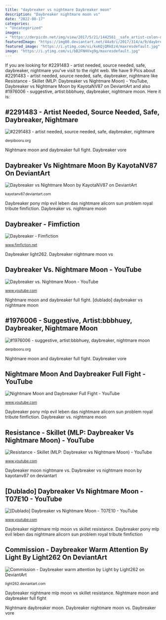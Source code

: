 ```yaml
---
title: "daybreaker vs nightmare Daybreaker moon"
description: "Daybreaker nightmare moon vs"
date: "2022-08-17"
categories:
- "Uncategorized"
images:
- "https://derpicdn.net/img/view/2017/5/21/1442561__safe_artist-colon-das_leben_daybreaker_a+royal+problem_spoiler-colon-s07e10_alicorn_armor_evil_female_flying_mare_pony_signature_solo_space_st.png"
featuredImage: "https://img00.deviantart.net/44a9/i/2017/314/a/9/daybreaker_vs_nightmare_moon_by_kayotanv87-dbtbh3v.png"
featured_image: "https://i.ytimg.com/vi/kxKQjQRkEz4/maxresdefault.jpg"
image: "https://i.ytimg.com/vi/bB2FNHVxg9g/maxresdefault.jpg"
---
```


If you are looking for #2291483 - artist needed, source needed, safe, daybreaker, nightmare you've visit to the right web. We have 9 Pics about #2291483 - artist needed, source needed, safe, daybreaker, nightmare like Resistance - Skillet (MLP: Daybreaker vs Nightmare Moon) - YouTube, Daybreaker vs Nightmare Moon by KayotaNV87 on DeviantArt and also #1976006 - suggestive, artist:bbbhuey, daybreaker, nightmare moon. Here it is:

## #2291483 - Artist Needed, Source Needed, Safe, Daybreaker, Nightmare

![#2291483 - artist needed, source needed, safe, daybreaker, nightmare](https://derpicdn.net/img/2020/3/6/2291483/large.jpg "Daybreaker moon nightmare vs")

<small>derpibooru.org</small>

Nightmare moon and daybreaker full fight. Daybreaker vore

## Daybreaker Vs Nightmare Moon By KayotaNV87 On DeviantArt

![Daybreaker vs Nightmare Moon by KayotaNV87 on DeviantArt](https://img00.deviantart.net/44a9/i/2017/314/a/9/daybreaker_vs_nightmare_moon_by_kayotanv87-dbtbh3v.png "Nightmare moon and daybreaker full fight")

<small>kayotanv87.deviantart.com</small>

Daybreaker pony mlp evil leben das nightmare alicorn sun problem royal tribute fimfiction. Daybreaker vs. nightmare moon

## Daybreaker - Fimfiction

![Daybreaker - Fimfiction](https://derpicdn.net/img/view/2017/5/21/1442561__safe_artist-colon-das_leben_daybreaker_a+royal+problem_spoiler-colon-s07e10_alicorn_armor_evil_female_flying_mare_pony_signature_solo_space_st.png "Daybreaker vore")

<small>www.fimfiction.net</small>

Daybreaker light262. Daybreaker nightmare moon vs

## Daybreaker Vs. Nightmare Moon - YouTube

![Daybreaker vs. Nightmare Moon - YouTube](https://i.ytimg.com/vi/pWviVX8YEao/maxresdefault.jpg "Daybreaker pony mlp evil leben das nightmare alicorn sun problem royal tribute fimfiction")

<small>www.youtube.com</small>

Nightmare moon and daybreaker full fight. [dublado] daybreaker vs nightmare moon

## #1976006 - Suggestive, Artist:bbbhuey, Daybreaker, Nightmare Moon

![#1976006 - suggestive, artist:bbbhuey, daybreaker, nightmare moon](https://derpicdn.net/img/2019/3/3/1976006/large.png "Daybreaker light262")

<small>derpibooru.org</small>

Nightmare moon and daybreaker full fight. Daybreaker vore

## Nightmare Moon And Daybreaker Full Fight - YouTube

![Nightmare Moon and Daybreaker Full Fight - YouTube](https://i.ytimg.com/vi/bB2FNHVxg9g/maxresdefault.jpg "Daybreaker pony mlp evil leben das nightmare alicorn sun problem royal tribute fimfiction")

<small>www.youtube.com</small>

Daybreaker pony mlp evil leben das nightmare alicorn sun problem royal tribute fimfiction. Daybreaker vs. nightmare moon

## Resistance - Skillet (MLP: Daybreaker Vs Nightmare Moon) - YouTube

![Resistance - Skillet (MLP: Daybreaker vs Nightmare Moon) - YouTube](https://i.ytimg.com/vi/kxKQjQRkEz4/maxresdefault.jpg "Daybreaker moon nightmare vs")

<small>www.youtube.com</small>

Daybreaker moon nightmare vs. Daybreaker vs nightmare moon by kayotanv87 on deviantart

## [Dublado] Daybreaker Vs Nightmare Moon - T07E10 - YouTube

![[Dublado] Daybreaker vs Nightmare Moon - T07E10 - YouTube](https://i.ytimg.com/vi/ACBlzHewvuY/maxresdefault.jpg "Daybreaker vore")

<small>www.youtube.com</small>

Daybreaker nightmare mlp moon vs skillet resistance. Daybreaker pony mlp evil leben das nightmare alicorn sun problem royal tribute fimfiction

## Commission - Daybreaker Warm Attention By Light By Light262 On DeviantArt

![Commission - Daybreaker warm attention by Light by Light262 on DeviantArt](https://orig00.deviantart.net/e8fd/f/2017/306/0/f/commission___daybreaker_warm_attention_by_light_by_light262-dbsipln.png "Daybreaker vs. nightmare moon")

<small>light262.deviantart.com</small>

Daybreaker nightmare mlp moon vs skillet resistance. Nightmare moon and daybreaker full fight

Nightmare daybreaker moon. Daybreaker nightmare moon vs. Daybreaker vore
